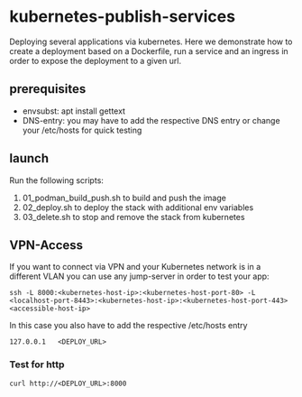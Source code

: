 # kubernetes-publish-services

Deploying several applications via kubernetes. Here we demonstrate how to create a deployment based on a Dockerfile, run a service and an ingress in order to expose the deployment to a given url.

## prerequisites

- envsubst: apt install gettext
- DNS-entry: you may have to add the respective DNS entry or change your /etc/hosts for quick testing

## launch

Run the following scripts:

1. 01_podman_build_push.sh to build and push the image
2. 02_deploy.sh to deploy the stack with additional env variables
3. 03_delete.sh to stop and remove the stack from kubernetes

## VPN-Access
If you want to connect via VPN and your Kubernetes network is in a different VLAN you can use any jump-server in order to test your app:
```
ssh -L 8000:<kubernetes-host-ip>:<kubernetes-host-port-80> -L <localhost-port-8443>:<kubernetes-host-ip>:<kubernetes-host-port-443> <accessible-host-ip>
```
In this case you also have to add the respective /etc/hosts entry
```
127.0.0.1   <DEPLOY_URL>
```

### Test for http
```
curl http://<DEPLOY_URL>:8000
```
